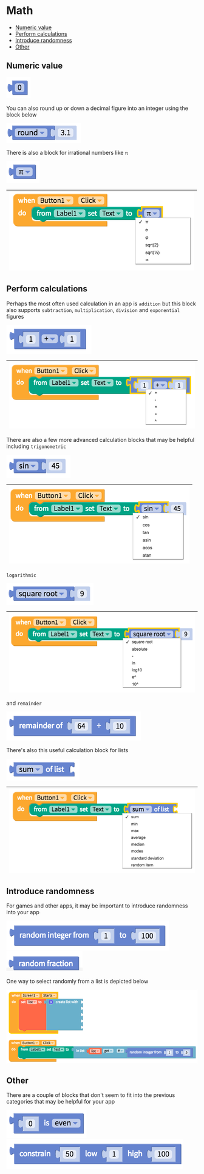 # Math

* [Numeric value](math.md#numeric-value)
* [Perform calculations](math.md#perform-calculations)
* [Introduce randomness](math.md#introduce-randomness)
* [Other](math.md#other)

## Numeric value

![](../../../.gitbook/assets/blocks-math-fig-2.png)

You can also round up or down a decimal figure into an integer using the block below

![](../../../.gitbook/assets/blocks-math-fig-1.png)

There is also a block for irrational numbers like `π`

![](../../../.gitbook/assets/blocks-math-fig-5.png)

| ![](../../../.gitbook/assets/blocks-math-fig-13.png) |
| :--- |


## Perform calculations

Perhaps the most often used calculation in an app is `addition` but this block also supports `subtraction`, `multiplication`, `division` and `exponential` figures

![](../../../.gitbook/assets/blocks-math-fig-7.png)

| ![](../../../.gitbook/assets/blocks-math-fig-16.png) |
| :--- |


There are also a few more advanced calculation blocks that may be helpful including `trigonometric`

![](../../../.gitbook/assets/blocks-math-fig-4.png)

| ![](../../../.gitbook/assets/blocks-math-fig-19.png) |
| :--- |


`logarithmic`

![](../../../.gitbook/assets/blocks-math-fig-3.png)

| ![](../../../.gitbook/assets/blocks-math-fig-21.png) |
| :--- |


and `remainder`

![](../../../.gitbook/assets/blocks-math-fig-9.png)

There's also this useful calculation block for lists

![](../../../.gitbook/assets/blocks-math-fig-8.png)

| ![](../../../.gitbook/assets/blocks-math-fig-23.png) |
| :--- |


## Introduce randomness

For games and other apps, it may be important to introduce randomness into your app

![](../../../.gitbook/assets/blocks-math-fig-11.png)![](../../../.gitbook/assets/blocks-math-fig-12.png)

One way to select randomly from a list is depicted below

![](../../../.gitbook/assets/blocks-math-fig-25.png)

## Other

There are a couple of blocks that don't seem to fit into the previous categories that may be helpful for your app

![](../../../.gitbook/assets/blocks-math-fig-6.png)![](../../../.gitbook/assets/blocks-math-fig-10.png)

